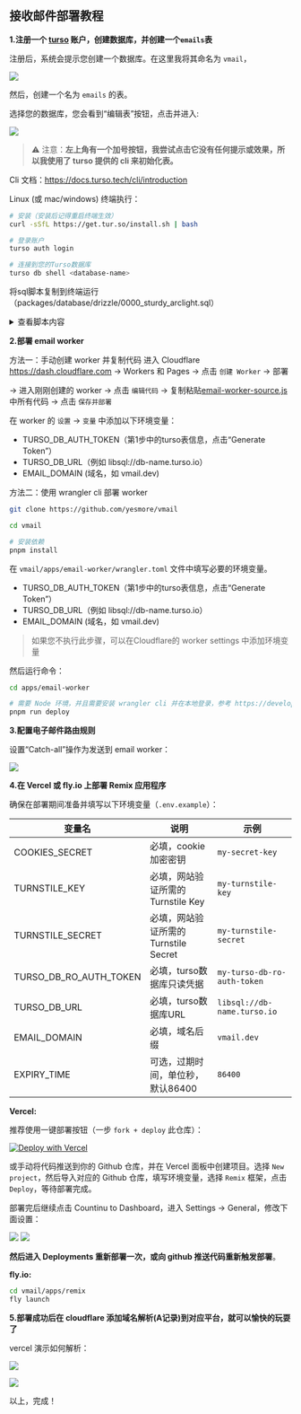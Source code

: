 ## 接收邮件部署教程

**1.注册一个 [turso](https://turso.tech) 账户，创建数据库，并创建一个`emails`表**

注册后，系统会提示您创建一个数据库。在这里我将其命名为 `vmail`，

![](https://img.inke.app/file/3773b481c78c9087140b1.png) 

然后，创建一个名为 `emails` 的表。

选择您的数据库，您会看到“编辑表”按钮，点击并进入:

![](https://img.inke.app/file/d49086f9b450edd5a2cef.png) 

> ⚠️ 注意：**左上角有一个加号按钮，我尝试点击它没有任何提示或效果，所以我使用了 turso 提供的 cli 来初始化表。**

Cli 文档：https://docs.turso.tech/cli/introduction 

Linux (或 mac/windows) 终端执行：

```bash
# 安装（安装后记得重启终端生效）
curl -sSfL https://get.tur.so/install.sh | bash

# 登录账户
turso auth login

# 连接到您的Turso数据库
turso db shell <database-name>
```

将sql脚本复制到终端运行（packages/database/drizzle/0000_sturdy_arclight.sql）

<details>
<summary>查看脚本内容</summary>
<pre ><code>CREATE TABLE `emails` (
 `id` text PRIMARY KEY NOT NULL,
 `message_from` text NOT NULL,
 `message_to` text NOT NULL,
 `headers` text NOT NULL,
 `from` text NOT NULL,
 `sender` text,
 `reply_to` text,
 `delivered_to` text,
 `return_path` text,
 `to` text,
 `cc` text,
 `bcc` text,
 `subject` text,
 `message_id` text NOT NULL,
 `in_reply_to` text,
 `references` text,
 `date` text,
 `html` text,
 `text` text,
 `created_at` integer NOT NULL,
 `updated_at` integer NOT NULL
);
</code></pre>
</details>

**2.部署 email worker**

方法一：手动创建 worker 并复制代码
进入 Cloudflare https://dash.cloudflare.com -> Workers 和 Pages -> 点击 `创建 Worker` -> 部署

-> 进入刚刚创建的 worker -> 点击 `编辑代码` -> 复制粘贴[email-worker-source.js](https://github.com/oiov/vmail/blob/main/docs/email-worker-source.js)中所有代码 -> 点击 `保存并部署`

在 worker 的 `设置` -> `变量` 中添加以下环境变量：

- TURSO_DB_AUTH_TOKEN（第1步中的turso表信息，点击“Generate Token”）
- TURSO_DB_URL（例如 libsql://db-name.turso.io）
- EMAIL_DOMAIN (域名，如 vmail.dev)

方法二：使用 wrangler cli 部署 worker

```bash
git clone https://github.com/yesmore/vmail

cd vmail

# 安装依赖
pnpm install
```

在 `vmail/apps/email-worker/wrangler.toml` 文件中填写必要的环境变量。

- TURSO_DB_AUTH_TOKEN（第1步中的turso表信息，点击“Generate Token”）
- TURSO_DB_URL（例如 libsql://db-name.turso.io）
- EMAIL_DOMAIN (域名，如 vmail.dev)
  
> 如果您不执行此步骤，可以在Cloudflare的 worker settings 中添加环境变量

然后运行命令：

```bash
cd apps/email-worker

# 需要 Node 环境，并且需要安装 wrangler cli 并在本地登录，参考 https://developers.cloudflare.com/workers/wrangler/install-and-update
pnpm run deploy
```

**3.配置电子邮件路由规则**

设置“Catch-all”操作为发送到 email worker：

![](https://img.inke.app/file/fa39163411cd35fad0a7f.png) 

**4.在 Vercel 或 fly.io 上部署 Remix 应用程序**

确保在部署期间准备并填写以下环境变量（`.env.example`）：

| 变量名                 | 说明                                 | 示例                        |
| ---------------------- | ------------------------------------ | --------------------------- |
| COOKIES_SECRET         | 必填，cookie加密密钥                 | `my-secret-key`             |
| TURNSTILE_KEY          | 必填，网站验证所需的Turnstile Key    | `my-turnstile-key`          |
| TURNSTILE_SECRET       | 必填，网站验证所需的Turnstile Secret | `my-turnstile-secret`       |
| TURSO_DB_RO_AUTH_TOKEN | 必填，turso数据库只读凭据            | `my-turso-db-ro-auth-token` |
| TURSO_DB_URL           | 必填，turso数据库URL                 | `libsql://db-name.turso.io` |
| EMAIL_DOMAIN           | 必填，域名后缀                       | `vmail.dev`                 |
| EXPIRY_TIME            | 可选，过期时间，单位秒，默认86400    | `86400`                     |

**Vercel:** 

推荐使用一键部署按钮（一步 `fork + deploy` 此仓库）：

[![Deploy with Vercel](https://vercel.com/button)](https://vercel.com/new/clone?repository-url=https%3A%2F%2Fgithub.com%2Foiov%2Fvmail&env=COOKIES_SECRET&env=TURNSTILE_KEY&env=TURNSTILE_SECRET&env=TURSO_DB_RO_AUTH_TOKEN&env=TURSO_DB_URL&env=EMAIL_DOMAIN&project-name=vmail&repository-name=vmail)

或手动将代码推送到你的 Github 仓库，并在 Vercel 面板中创建项目。选择 `New project`，然后导入对应的 Github 仓库，填写环境变量，选择 `Remix` 框架，点击 `Deploy`，等待部署完成。

部署完后继续点击 Countinu to Dashboard，进入 Settings -> General，修改下面设置：

![](https://img.inke.app/file/573f842ccbefdf8daf319.png)
![](https://img.inke.app/file/36c1566d8c27735bb097d.png)

**然后进入 Deployments 重新部署一次，或向 github 推送代码重新触发部署**。

**fly.io:** 

```bash
cd vmail/apps/remix 
fly launch
```
  
**5.部署成功后在 cloudflare 添加域名解析(A记录)到对应平台，就可以愉快的玩耍了**

vercel 演示如何解析：

![](https://img.inke.app/file/245b71636cd16afcf93c7.png)

![](https://img.inke.app/file/e10af19334fd6a13b7d2e.png)

以上，完成！
